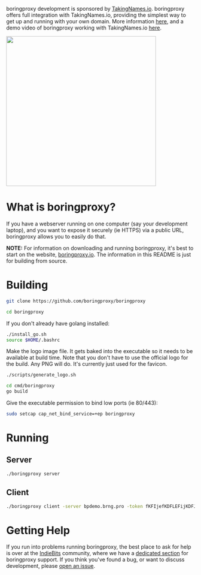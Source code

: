 boringproxy development is sponsored by [TakingNames.io](https://takingnames.io).
boringproxy offers full integration with TakingNames.io, providing the simplest
way to get up and running with your own domain. More information [here](https://takingnames.io/blog/introducing-takingnames-io),
and a demo video of boringproxy working with TakingNames.io [here](https://youtu.be/9hf72-fYTts).

<a href='https://takingnames.io'>
  <img src='https://user-images.githubusercontent.com/7820200/148330003-5f8062ff-22b2-423d-b945-3db87abf10e5.png' width='400'></img>
</a>


# What is boringproxy?

If you have a webserver running on one computer (say your development laptop),
and you want to expose it securely (ie HTTPS) via a public URL, boringproxy
allows you to easily do that.

**NOTE:** For information on downloading and running boringproxy, it's best to
start on the website, [boringproxy.io](https://boringproxy.io/). The information
in this README is just for building from source.


# Building

```bash
git clone https://github.com/boringproxy/boringproxy
```

```bash
cd boringproxy
```

If you don't already have golang installed:

```bash
./install_go.sh
source $HOME/.bashrc
```

Make the logo image file. It gets baked into the executable so it needs to
be available at build time. Note that you don't have to use the official
logo for the build. Any PNG will do. It's currently just used for the favicon.

```bash
./scripts/generate_logo.sh
```

```bash
cd cmd/boringproxy
go build
```

Give the executable permission to bind low ports (ie 80/443):

```bash
sudo setcap cap_net_bind_service=+ep boringproxy
```

# Running

## Server

```bash
./boringproxy server
```

## Client

```bash
./boringproxy client -server bpdemo.brng.pro -token fKFIjefKDFLEFijKDFJKELJF -client-name demo-client -user demo-user
```

# Getting Help

If you run into problems running boringproxy, the best place to ask for help is
over at the [IndieBits][0] community, where we have a [dedicated section][1]
for boringproxy support. If you think you've found a bug, or want to discuss
development, please [open an issue][2].

[0]: https://forum.indiebits.io

[1]: https://forum.indiebits.io/c/boringproxy-support/9

[2]: https://github.com/boringproxy/boringproxy/issues
